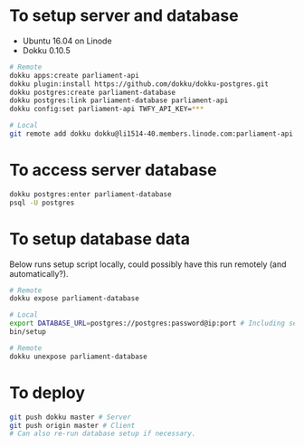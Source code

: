 
# To setup server and database

- Ubuntu 16.04 on Linode
- Dokku 0.10.5

```bash
# Remote
dokku apps:create parliament-api
dokku plugin:install https://github.com/dokku/dokku-postgres.git
dokku postgres:create parliament-database
dokku postgres:link parliament-database parliament-api
dokku config:set parliament-api TWFY_API_KEY=***

# Local
git remote add dokku dokku@li1514-40.members.linode.com:parliament-api
```


# To access server database

```bash
dokku postgres:enter parliament-database
psql -U postgres
```


# To setup database data

Below runs setup script locally, could possibly have this run remotely (and
automatically?).

```bash
# Remote
dokku expose parliament-database

# Local
export DATABASE_URL=postgres://postgres:password@ip:port # Including server IP and port exposed above.
bin/setup

# Remote
dokku unexpose parliament-database
```


# To deploy

```bash
git push dokku master # Server
git push origin master # Client
# Can also re-run database setup if necessary.
```
